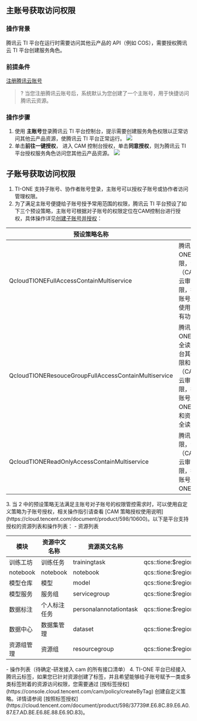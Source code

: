 ## 主账号获取访问权限
### 操作背景

腾讯云 TI 平台在运行时需要访问其他云产品的 API（例如 COS），需要授权腾讯云 TI 平台创建服务角色。

### 前提条件

[注册腾讯云账号](https://cloud.tencent.com/document/product/378/17985)


>? 当您注册腾讯云账号后，系统默认为您创建了一个主账号，用于快捷访问腾讯云资源。

### 操作步骤

1. 使用 **主账号**登录腾讯云 TI 平台控制台，提示需要创建服务角色权限以正常访问其他云产品资源，使腾讯云 TI 平台正常运行。
![](https://qcloudimg.tencent-cloud.cn/raw/13d217e54e6103dd649d210c223ba587.png)
2. 单击**前往一键授权**， 进入 CAM 控制台授权，单击**同意授权**，则为腾讯云 TI 平台授权服务角色访问您其他云产品资源。
![](https://qcloudimg.tencent-cloud.cn/raw/aaef43fa7fa7ad812c9773d0e8b7f404.png)


## 子账号获取访问权限

1. TI-ONE 支持子账号、协作者账号登录，主账号可以授权子账号或协作者访问管理权限。
2. 为了满足主账号便捷给子账号授予常用范围的权限，腾讯云 TI 平台预设了如下三个预设策略，主账号可根据对子账号的权限定位在CAM控制台进行授权，具体操作详见[创建子账号并授权](https://cloud.tencent.com/document/product/598/54458)：
<table>
<thead>
<tr>
<th>预设策略名称</th>
<th>功能描述</th>
</tr>
</thead>
<tbody><tr>
<td>QcloudTIONEFullAccessContainMultiservice</td>
<td>腾讯云 TI 平台 TI-ONE 全读写访问权限，包含部分云产品（CAM/TAG/monitor/云审计等）的只读权限，拥有该策略的子账号/协作者可以完整使用TI-ONE平台的所有功能</td>
</tr>
<tr>
<td>QcloudTIONEResouceGroupFullAccessContainMultiservice</td>
<td>腾讯云 TI 平台 TI-ONE 资源组管理模块全读写权限，包含平台其他模块的只读权限和部分云产品（CAM/TAG/monitor/云审计等）的只读权限，拥有该策略的子账号/协作者有 TI-ONE 平台的只读权限和资源组管理模块的全读写权限</td>
</tr>
<tr>
<td>QcloudTIONEReadOnlyAccessContainMultiservice</td>
<td>腾讯云 TI 平台只读权限，包含其他云产品（CAM/TAG/monitor/云审计等）的只读权限，拥有该策略的子账号/协作者拥有 TI-ONE 平台的只读权限</td>
</tr>
</tbody></table>
3. 当 2 中的预设策略无法满足主账号对子账号的权限管控需求时，可以使用自定义策略为子账号授权，相关操作指引请查看 [CAM 策略授权使用说明](https://cloud.tencent.com/document/product/598/10600)。以下是平台支持授权的资源列表和操作列表：
	- 资源列表
<table>
<thead>
<tr>
<th>模块</th>
<th>资源中文名称</th>
<th>资源英文名称</th>
<th>授权策略中的资源描述方法</th>
</tr>
</thead>
<tbody><tr>
<td>训练工坊</td>
<td>训练任务</td>
<td>trainingtask</td>
<td>qcs::tione:$region:$account:trainingtask/${trainingTaskId}</td>
</tr>
<tr>
<td>notebook</td>
<td>notebook</td>
<td>notebook</td>
<td>qcs::tione:$region:$account:notebook/${notebookId}</td>
</tr>
<tr>
<td>模型仓库</td>
<td>模型</td>
<td>model</td>
<td>qcs::tione:$region:$account:model/${modelId}</td>
</tr>
<tr>
<td>模型服务</td>
<td>服务组</td>
<td>servicegroup</td>
<td>qcs::tione:$region:$account:servicegroup/${servicegroupid}</td>
</tr>
<tr>
<td>数据标注</td>
<td>个人标注任务</td>
<td>personalannotationtask</td>
<td>qcs::tione:$region:$account:personalannotationtask/${personalannotationtaskid}</td>
</tr>
<tr>
<td>数据中心</td>
<td>数据集管理</td>
<td>dataset</td>
<td>qcs::tione:$region:$account:dataset/${datasetId}</td>
</tr>
<tr>
<td>资源组管理</td>
<td>资源组</td>
<td>resourcegroup</td>
<td>qcs::tione:$region:$account:resourcegroup/${resourcegroupId}</td>
</tr>
</tbody></table>
	- 操作列表（待确定-研发接入 cam 的所有接口清单）
4. TI-ONE 平台已经接入腾讯云标签，如果您已针对资源创建了标签，并且希望能够给子账号赋予一类或多类标签附着的资源访问权限，您需要通过 [按标签授权](https://console.cloud.tencent.com/cam/policy/createByTag) 创建自定义策略。详情请参阅 [按照标签授权](https://cloud.tencent.com/document/product/598/37739#.E6.8C.89.E6.A0.87.E7.AD.BE.E6.8E.88.E6.9D.83)。

